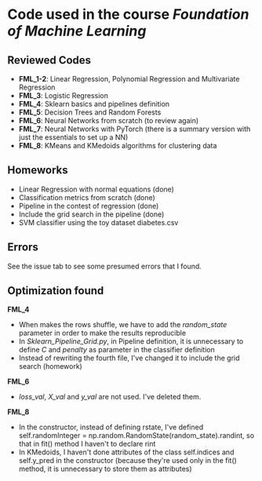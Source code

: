 # Code used in the course _Foundation of Machine Learning_

## Reviewed Codes

- __FML_1-2__: Linear Regression, Polynomial Regression and Multivariate Regression
- __FML_3__: Logistic Regression
- __FML_4__: Sklearn basics and pipelines definition
- __FML_5__: Decision Trees and Random Forests
- __FML_6__: Neural Networks from scratch (to review again)
- __FML_7__: Neural Networks with PyTorch (there is a summary version with just the essentials to set up a NN)
- __FML_8__: KMeans and KMedoids algorithms for clustering data

## Homeworks

- Linear Regression with normal equations (done)
- Classification metrics from scratch (done)
- Pipeline in the contest of regression (done)
- Include the grid search in the pipeline (done)
- SVM classifier using the toy dataset diabetes.csv

## Errors

See the issue tab to see some presumed errors that I found.

## Optimization found

__FML_4__
- When makes the rows shuffle, we have to add the _random_state_ parameter in order to make the results reproducible
- In _Sklearn_Pipeline_Grid.py_, in Pipeline definition, it is unnecessary to define _C_ and _penalty_ as parameter in the classifier definition
- Instead of rewriting the fourth file, I've changed it to include the grid search (homework)

__FML_6__
- _loss_val_, _X_val_ and _y_val_ are not used. I've deleted them.

__FML_8__
- In the constructor, instead of defining rstate, I've defined self.randomInteger = np.random.RandomState(random_state).randint, so that in fit() method I haven't to declare rint
- In KMedoids, I haven't done attributes of the class self.indices and self.y_pred in the constructor (because they're used only in the fit() method, it is unnecessary to store them as attributes)